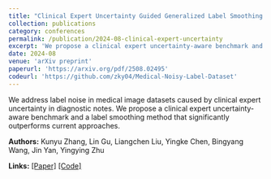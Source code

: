 ```yaml
---
title: "Clinical Expert Uncertainty Guided Generalized Label Smoothing for Medical Noisy Label Learning"
collection: publications
category: conferences
permalink: /publication/2024-08-clinical-expert-uncertainty
excerpt: 'We propose a clinical expert uncertainty-aware benchmark and label smoothing method to address label noise in medical image datasets created from clinical notes.'
date: 2024-08
venue: 'arXiv preprint'
paperurl: 'https://arxiv.org/pdf/2508.02495'
codeurl: 'https://github.com/zky04/Medical-Noisy-Label-Dataset'
---
```


We address label noise in medical image datasets caused by clinical expert uncertainty in diagnostic notes. We propose a clinical expert uncertainty-aware benchmark and a label smoothing method that significantly outperforms current approaches.

**Authors:** Kunyu Zhang, Lin Gu, Liangchen Liu, Yingke Chen, Bingyang Wang, Jin Yan, Yingying Zhu

**Links:** [[Paper]](https://arxiv.org/pdf/2508.02495) [[Code]](https://github.com/zky04/Medical-Noisy-Label-Dataset)